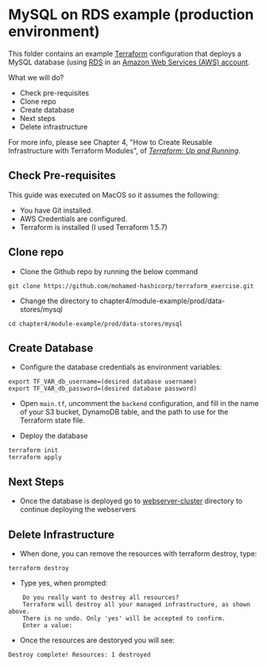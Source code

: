 # MySQL on RDS example (production environment)

This folder contains an example [Terraform](https://www.terraform.io/) configuration that deploys a MySQL database  (using 
[RDS](https://aws.amazon.com/rds/) in an [Amazon Web Services (AWS) account](http://aws.amazon.com/). 

What we will do?

- Check pre-requisites
- Clone repo
- Create database
- Next steps
- Delete infrastructure


For more info, please see Chapter 4, "How to Create Reusable Infrastructure with Terraform Modules", of 
*[Terraform: Up and Running](http://www.terraformupandrunning.com)*.

## Check Pre-requisites
This guide was executed on MacOS so it assumes the following:
- You have Git installed.
- AWS Credentials are configured.
- Terraform is installed (I used Terraform 1.5.7)


## Clone repo
- Clone the Github repo by running the below command
```
git clone https://github.com/mohamed-hashicorp/terraform_exercise.git
```

- Change the directory to chapter4/module-example/prod/data-stores/mysql
```
cd chapter4/module-example/prod/data-stores/mysql
```

## Create Database
- Configure the database credentials as environment variables:
```
export TF_VAR_db_username=(desired database username)
export TF_VAR_db_password=(desired database password)
```

- Open `main.tf`, uncomment the `backend` configuration, and fill in the name of your S3 bucket, DynamoDB table, and the path to use for the Terraform state file.

- Deploy the database
```
terraform init
terraform apply
```

## Next Steps
- Once the database is deployed go to [webserver-cluster](../../services/webserver-cluster/) directory to continue deploying the webservers

## Delete Infrastructure
- When done, you can remove the resources with terraform destroy, type:
```
terraform destroy
```
- Type yes, when prompted:
```
    Do you really want to destroy all resources?
    Terraform will destroy all your managed infrastructure, as shown above.
    There is no undo. Only 'yes' will be accepted to confirm.
    Enter a value: 
```
- Once the resources are destoryed you will see:
```
Destroy complete! Resources: 1 destroyed
```

